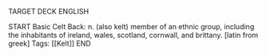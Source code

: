 TARGET DECK
ENGLISH

START
Basic
Celt
Back: n. (also kelt) member of an ethnic group, including the inhabitants of ireland, wales, scotland, cornwall, and brittany. [latin from greek]
Tags: [[Kelt]]
END
